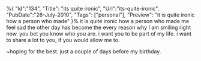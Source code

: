 %{
    "Id":"134",
	"Title": "its quite ironic",
    "Url":"its-quite-ironic",
    "PubDate":"26-July-2010",
	"Tags": ["personal"],
	"Preview": "it is quite ironic how a person who made"
}%
it is quite ironic how a person who made me feel sad the other day has become the every reason why I am smiling right now. you bet you know who you are. i want you to be part of my life. i want to share a lot to you, if you would allow me to.

~hoping for the best. just a couple of days before my birthday.